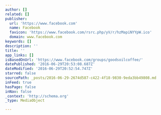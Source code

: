 ```yaml
---
author: []
related: []
publisher:
  url: 'https://www.facebook.com'
  name: Facebook
  favicon: 'https://www.facebook.com/rsrc.php/yV/r/hzMapiNYYpW.ico'
  domain: www.facebook.com
keywords: []
description: ''
title: ''
app_links: []
isBasedOnUrl: 'https://www.facebook.com/groups/goodsoilcoffee/'
datePublished: '2016-06-29T20:53:08.687Z'
dateModified: '2016-06-29T20:52:54.747Z'
starred: false
sourcePath: _posts/2016-06-29-2674d587-c422-4f18-9830-9eda3bb49808.md
inFeed: true
hasPage: false
inNav: false
_context: 'http://schema.org'
_type: MediaObject

---
```

